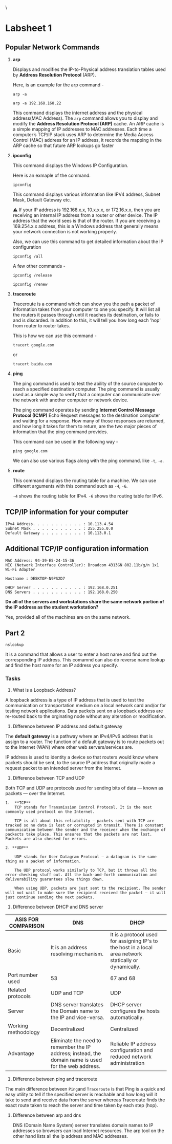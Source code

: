  \
 
 # Labsheet 1

## Popular Network Commands

1.  **arp**

    Displays and modifies the IP-to-Physical address translation tables used by **Address Resolution Protocol** (ARP).

    Here, is an example for the arp command - 

    ```arp -a```

    ```arp -a 192.168.168.22```

    This command displays the internet address and the physical address(MAC Address). 
    The ```arp``` command allows you to display and modify the **Address Resolution Protocol (ARP)** cache. An ARP cache is a simple mapping of IP addresses to MAC addresses.
    Each time a computer’s TCP/IP stack uses ARP to determine the Media Access Control (MAC) address for an IP address, it records the mapping in the ARP cache so that future ARP lookups go faster

1.  **ipconfig**

    This command displays the Windows IP Configuration. 

    Here is an exmaple of the command. 

    ```ipconfig```

    This command displays various information like IPV4 address, Subnet Mask, Default Gateway etc. 

    :warning: If your IP address is 192.168.x.x, 10.x.x.x, or 172.16.x.x, then you are receiving an internal IP address from a router or other device. The IP address that the world sees is that of the router. If you are receiving a 169.254.x.x address, this is a Windows address that generally means your network connection is not working properly.

    Also, we can use this command to get detailed information about the IP configuration 

    ```ipconfig /all```

    A few other commands - 

    ```ipconfig /release```

    ```ipconfig /renew```

1.  **traceroute**

    Traceroute is a command which can show you the path a packet of information takes from your computer to one you specify. It will list all the routers it passes through until it reaches its destination, or fails to and is discarded. In addition to this, it will tell you how long each 'hop' from router to router takes.

    This is how we can use this command - 

    ```tracert google.com```

    or 

    ```tracert baidu.com```

1.  **ping**

    The ping command is used to test the ability of the source computer to reach a specified destination computer. The ping command is usually used as a simple way to verify that a computer can communicate over the network with another computer or network device.

    The ping command operates by sending **Internet Control Message Protocol (ICMP)** Echo Request messages to the destination computer and waiting for a response. How many of those responses are returned, and how long it takes for them to return, are the two major pieces of information that the ping command provides.

    This command can be used in the following way - 

    ```ping google.com```

    We can also use various flags along with the ping command. like ```-t```, ```-a```.

1.  **route**

    This command displays the routing table for a machine. We can use different arguments with this command such as ```-4```, ```-6```.

    ```-4``` shows the routing table for IPv4.
    ```-6``` shows the routing table for IPv6.

## TCP/IP information for your computer 

    IPv4 Address. . . . . . . . . . . : 10.113.4.54
    Subnet Mask . . . . . . . . . . . : 255.255.0.0
    Default Gateway . . . . . . . . . : 10.113.0.1

## Additional TCP/IP configuration information 

    MAC Address: 94-39-E5-24-15-36
    NIC (Network Interface Controller): Broadcom 4313GN 802.11b/g/n 1x1 Wi-Fi Adapter   

    Hostname : DESKTOP-N9PS2D7

    DHCP Server . . . . . . . . . . . : 192.168.0.251
    DNS Servers . . . . . . . . . . . : 192.168.0.250

**Do all of the servers and workstations share the same network portion of the IP address as the
student workstation?**

Yes, provided all of the machines are on the same network.

## Part 2

```nslookup```

It is a command that allows a user to enter a host name and find out the corresponding IP address. This comamnd can also do reverse name lookup and find the host name for an IP address you specify.

### Tasks 

1.  What is a Loopback Address?

A loopback address is a type of IP address that is used to test the communication or transportation medium on a local network card and/or for testing network applications. Data packets sent on a loopback address are re-routed back to the orginating node without any alteration or modification.

1. Difference between IP address and default gateway

The **default gateway** is a pathway where an IPv4/IPv6 address that is assign to a router. The function of a default gateway is to route packets out to the Internet (WAN) where other web servers/services are.

IP address is used to identity a device so that routers would know where packets should be sent, to the source IP address that originally made a request packet to an intended server from the Internet.

1. Difference between TCP and UDP 

Both TCP and UDP are protocols used for sending bits of data — known as packets — over the Internet.

    1.  **TCP**
        TCP stands for Transmission Control Protocol. It is the most commonly used protocol on the Internet.

        TCP is all about this reliability — packets sent with TCP are tracked so no data is lost or corrupted in transit. There is constant communication between the sender and the receiver when the exchange of packects take place. This ensures that the packets are not lost. Packets are also checked for errors.

    2. **UDP**

        UDP stands for User Datagram Protocol — a datagram is the same thing as a packet of information.

        The UDP protocol works similarly to TCP, but it throws all the error-checking stuff out. All the back-and-forth communication and deliverability guarantees slow things down. 

        When using UDP, packets are just sent to the recipient. The sender will not wait to make sure the recipient received the packet — it will just continue sending the next packets.

1. Difference between DHCP and DNS server

| ASIS FOR COMPARISON | DNS                                                                                                  | DHCP                                                                                                    |
|---------------------|------------------------------------------------------------------------------------------------------|---------------------------------------------------------------------------------------------------------|
| Basic               | It is an address resolving mechanism.                                                                | It is a protocol used for assigning IP's to the host in a local area network statically or dynamically. |
| Port number used    | 53                                                                                                   | 67 and 68                                                                                               |
| Related protocols   | UDP and TCP                                                                                          | UDP                                                                                                     |
| Server              | DNS server translates the Domain name to the IP and vice-versa.                                      | DHCP server configures the hosts automatically.                                                         |
| Working methodology | Decentralized                                                                                        | Centralized                                                                                             |
| Advantage           | Eliminate the need to remember the IP address; instead, the domain name is used for the web address. | Reliable IP address configuration and reduced network administration                                    |

1. Difference between ping and traceroute 

The main difference between ```Ping```and ```Traceroute``` is that Ping is a quick and easy utility to tell if the specified server is reachable and how long will it take to send and receive data from the server whereas Traceroute finds the exact route taken to reach the server and time taken by each step (hop).

1.  Difference between arp and dns

    DNS (Domain Name System) server translates domain names to IP addresses so browsers can load Internet resources. The arp tool on the other hand lists all the ip address and MAC addresses.
